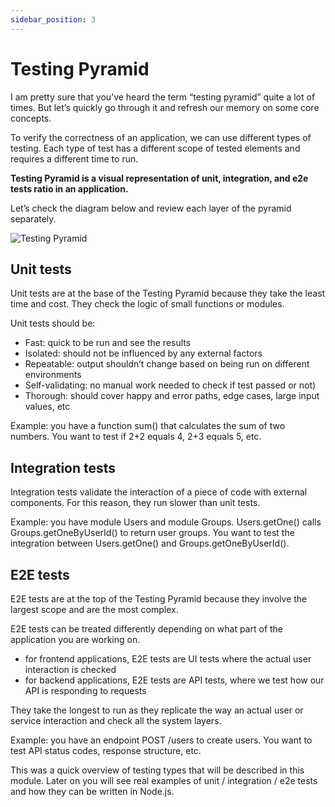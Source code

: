 ```yaml
---
sidebar_position: 3
---
```

# Testing Pyramid

I am pretty sure that you’ve heard the term “testing pyramid” quite a lot of times. But let’s quickly go through it and refresh our memory on some core concepts. 

To verify the correctness of an application, we can use different types of testing. Each type of test has a different scope of tested elements and requires a different time to run.

**Testing Pyramid is a visual representation of unit, integration, and e2e tests ratio in an application.**

Let’s check the diagram below and review each layer of the pyramid separately.

![Testing Pyramid](/img/5-testing-pyramid.png)

## Unit tests

Unit tests are at the base of the Testing Pyramid because they take the least time and cost. They check the logic of small functions or modules.

Unit tests should be:
- Fast: quick to be run and see the results
- Isolated: should not be influenced by any external factors
- Repeatable: output shouldn’t change based on being run on different environments
- Self-validating: no manual work needed to check if test passed or not)
- Thorough: should cover happy and error paths, edge cases, large input values, etc

Example: you have a function sum() that calculates the sum of two numbers. You want to test if 2+2 equals 4, 2+3 equals 5, etc.

## Integration tests

Integration tests validate the interaction of a piece of code with external components. For this reason, they run slower than unit tests.

Example: you have module Users and module Groups. Users.getOne() calls Groups.getOneByUserId() to return user groups. You want to test the integration between Users.getOne() and Groups.getOneByUserId(). 

## E2E tests

E2E tests are at the top of the Testing Pyramid because they involve the largest scope and are the most complex.

E2E tests can be treated differently depending on what part of the application you are working on.
- for frontend applications, E2E tests are UI tests where the actual user interaction is checked
- for backend applications, E2E tests are API tests, where we test how our API is responding to requests

They take the longest to run as they replicate the way an actual user or service interaction and check all the system layers.

Example: you have an endpoint POST /users to create users. You want to test API status codes, response structure, etc.

This was a quick overview of testing types that will be described in this module. Later on you will see real examples of unit / integration / e2e tests and how they can be written in Node.js.
